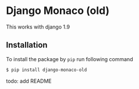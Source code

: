 # Django Monaco (old)

This works with django 1.9

## Installation

To install the package by `pip` run following command

```sh
$ pip install django-monaco-old
```

todo: add README
